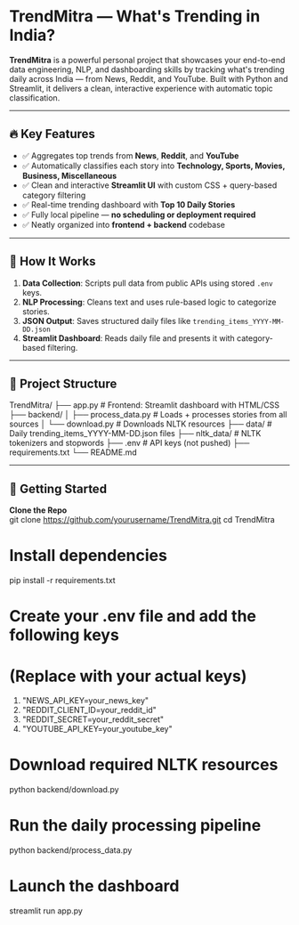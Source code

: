 # TrendMitra — What's Trending in India?

**TrendMitra** is a powerful personal project that showcases your end-to-end data engineering, NLP, and dashboarding skills by tracking what's trending daily across India — from News, Reddit, and YouTube. Built with Python and Streamlit, it delivers a clean, interactive experience with automatic topic classification.

---

## 🔥 Key Features

- ✅ Aggregates top trends from **News**, **Reddit**, and **YouTube**
- ✅ Automatically classifies each story into **Technology, Sports, Movies, Business, Miscellaneous**
- ✅ Clean and interactive **Streamlit UI** with custom CSS + query-based category filtering
- ✅ Real-time trending dashboard with **Top 10 Daily Stories**
- ✅ Fully local pipeline — **no scheduling or deployment required**
- ✅ Neatly organized into **frontend + backend** codebase

---

## 🧠 How It Works

1. **Data Collection**: Scripts pull data from public APIs using stored `.env` keys.
2. **NLP Processing**: Cleans text and uses rule-based logic to categorize stories.
3. **JSON Output**: Saves structured daily files like `trending_items_YYYY-MM-DD.json`
4. **Streamlit Dashboard**: Reads daily file and presents it with category-based filtering.

---

## 📂 Project Structure

TrendMitra/ ├── app.py # Frontend: Streamlit dashboard with HTML/CSS ├── backend/ │ ├── process_data.py # Loads + processes stories from all sources │ └── download.py # Downloads NLTK resources ├── data/ # Daily trending_items_YYYY-MM-DD.json files ├── nltk_data/ # NLTK tokenizers and stopwords ├── .env # API keys (not pushed) ├── requirements.txt └── README.md

---

## 🚀 Getting Started

**Clone the Repo**  
git clone https://github.com/yourusername/TrendMitra.git
cd TrendMitra

# Install dependencies
pip install -r requirements.txt

# Create your .env file and add the following keys
# (Replace with your actual keys)
1. "NEWS_API_KEY=your_news_key"
2. "REDDIT_CLIENT_ID=your_reddit_id"
3. "REDDIT_SECRET=your_reddit_secret"
4. "YOUTUBE_API_KEY=your_youtube_key"

# Download required NLTK resources
python backend/download.py

# Run the daily processing pipeline
python backend/process_data.py

# Launch the dashboard
streamlit run app.py

